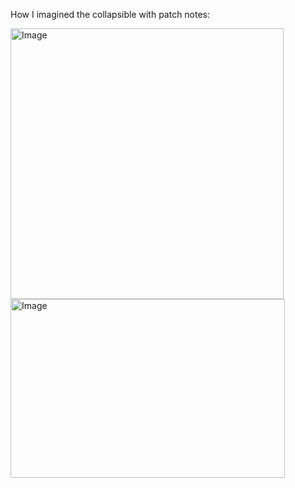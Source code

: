 How I imagined the collapsible with patch notes:

<img width="437" height="433" alt="Image" src="https://github.com/user-attachments/assets/ee18967f-06fd-4d59-aa3e-3e8ddefc3f7a" />
<img width="439" height="286" alt="Image" src="https://github.com/user-attachments/assets/09744614-210a-422d-b867-095c573f176e" />
